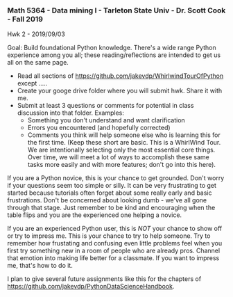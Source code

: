 ### Math 5364 - Data mining I - Tarleton State Univ - Dr. Scott Cook - Fall 2019
Hwk 2 - 2019/09/03

Goal: Build foundational Python knowledge.  There's a wide range Python experience among you all; these reading/reflections are intended to get us all on the same page.

- Read all sections of https://github.com/jakevdp/WhirlwindTourOfPython except .....
- Create your googe drive folder where you will submit hwk.  Share it with me.
- Submit at least 3 questions or comments for potential in class discussion into that folder.  Examples:
  - Something you don't understand and want clarification
  - Errors you encountered (and hopefully corrected)
  - Comments you think will help someone else who is learning this for the first time.  (Keep these short are basic.  This is a WhirlWind Tour.  We are intentionally selecting only the most essential core things.  Over time, we will meet a lot of ways to accomplish these same tasks more easily and with more features; don't go into this here).
 
 
If you are a Python novice, this is your chance to get grounded.  Don't worry if your questions seem too simple or silly.  It can be very frustrating to get started because tutorials often forget about some really early and basic frustrations.  Don't be concerned about looking dumb - we've all gone through that stage.  Just remember to be kind and encouraging when the table flips and you are the experienced one helping a novice.

If you are an experienced Python user, this is *NOT* your chance to show off or try to impress me.  This is your chance to try to help someone.  Try to remember how frustating and confusing even little problems feel when you first try something new in a room of people who are already pros.  Channel that emotion into making life better for a classmate.  If you want to impress me, that's how to do it.


I plan to give several future assignments like this for the chapters of https://github.com/jakevdp/PythonDataScienceHandbook.
